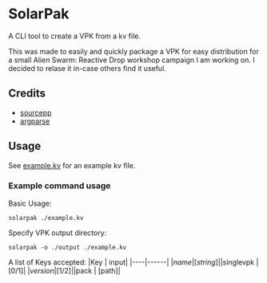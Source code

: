 # SolarPak
A CLI tool to create a VPK from a kv file.

This was made to easily and quickly package a VPK for easy distribution for a small Alien Swarm: Reactive Drop workshop campaign I am working on. I decided to relase it in-case others find it useful.

## Credits
- [sourcepp](https://github.com/craftablescience/sourcepp)
- [argparse](https://github.com/p-ranav/argparse)

## Usage
See [example.kv](example.kv1) for an example kv file.

### Example command usage

Basic Usage:
```shell
solarpak ./example.kv
```
Specify VPK output directory:
```shell
solarpak -o ./output ./example.kv
```
A list of Keys accepted:
|Key | input|
|----|------|
|$name |      [string]|
|$singlevpk | [0/1]|
|$version |   [1/2]|
|$pack | 	  [path]|

